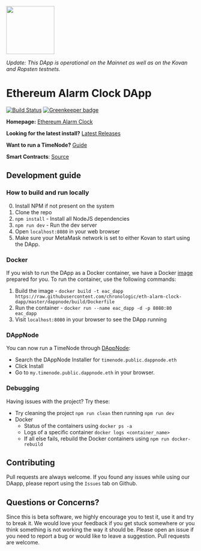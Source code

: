 [<img src="https://s3.amazonaws.com/chronologic.network/ChronoLogic_logo.svg" width="128px">](https://github.com/chronologic)

_Update: This DApp is operational on the Mainnet as well as on the Kovan and Ropsten testnets._ 

# Ethereum Alarm Clock DApp

[![Build Status](https://travis-ci.org/chronologic/eth-alarm-clock-dapp.svg?branch=master)](https://travis-ci.org/chronologic/eth-alarm-clock-dapp)
[![Greenkeeper badge](https://badges.greenkeeper.io/chronologic/eth-alarm-clock-dapp.svg)](https://greenkeeper.io/)

__Homepage:__ [Ethereum Alarm Clock](http://www.ethereum-alarm-clock.com/)

__Looking for the latest install?__ [Latest Releases](https://github.com/chronologic/eth-alarm-clock-dapp/releases)

__Want to run a TimeNode?__ [Guide](https://blog.chronologic.network/how-to-prove-day-ownership-to-be-a-timenode-3dc1333c74ef)

__Smart Contracts__: [Source](https://github.com/ethereum-alarm-clock/ethereum-alarm-clock)

## Development guide

### How to build and run locally
0. Install NPM if not present on the system
1. Clone the repo
2. `npm install` - Install all NodeJS dependencies
3. `npm run dev` - Run the dev server
4. Open `localhost:8080` in your web browser
5. Make sure your MetaMask network is set to either Kovan to start using the DApp.

### Docker
If you wish to run the DApp as a Docker container, we have a Docker [image](Dockerfile) prepared for you.
To run the container, use the following commands:
1. Build the image - `docker build -t eac_dapp https://raw.githubusercontent.com/chronologic/eth-alarm-clock-dapp/master/dappnode/build/Dockerfile`
2. Run the container - `docker run --name eac_dapp -d -p 8080:80 eac_dapp`
3. Visit `localhost:8080` in your browser to see the DApp running

### DAppNode
You can now run a TimeNode through [DAppNode](https://dappnode.io/):
- Search the DAppNode Installer for `timenode.public.dappnode.eth`
- Click Install
- Go to `my.timenode.public.dappnode.eth` in your browser.

### Debugging
Having issues with the project? Try these:
- Try cleaning the project `npm run clean` then running `npm run dev`
- Docker
    - Status of the containers using `docker ps -a`
    - Logs of a specific container `docker logs <container_name>`
    - If all else fails, rebuild the Docker containers using `npm run docker-rebuild`

## Contributing

Pull requests are always welcome. If you found any issues while using our DAapp, please report using the `Issues` tab on Github.

## Questions or Concerns?

Since this is beta software, we highly encourage you to test it, use it and try to break it. We would love your feedback if you get stuck somewhere or you think something is not working the way it should be. Please open an issue if you need to report a bug or would like to leave a suggestion. Pull requests are welcome.
